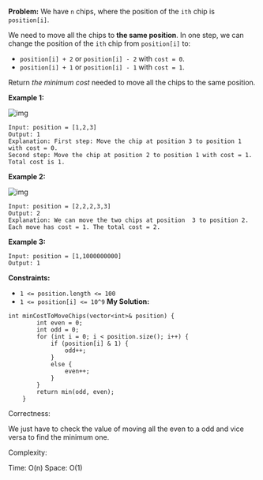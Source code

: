 **Problem:**
We have `n` chips, where the position of the `ith` chip is `position[i]`.

We need to move all the chips to **the same position**. In one step, we can change the position of the `ith` chip from `position[i]` to:

- `position[i] + 2` or `position[i] - 2` with `cost = 0`.
- `position[i] + 1` or `position[i] - 1` with `cost = 1`.

Return *the minimum cost* needed to move all the chips to the same position.

 

**Example 1:**

![img](https://assets.leetcode.com/uploads/2020/08/15/chips_e1.jpg)

```
Input: position = [1,2,3]
Output: 1
Explanation: First step: Move the chip at position 3 to position 1 with cost = 0.
Second step: Move the chip at position 2 to position 1 with cost = 1.
Total cost is 1.
```

**Example 2:**

![img](https://assets.leetcode.com/uploads/2020/08/15/chip_e2.jpg)

```
Input: position = [2,2,2,3,3]
Output: 2
Explanation: We can move the two chips at position  3 to position 2. Each move has cost = 1. The total cost = 2.
```

**Example 3:**

```
Input: position = [1,1000000000]
Output: 1
```

 

**Constraints:**

- `1 <= position.length <= 100`
- `1 <= position[i] <= 10^9`
**My Solution:**
```
int minCostToMoveChips(vector<int>& position) {
        int even = 0;
        int odd = 0;
        for (int i = 0; i < position.size(); i++) {
            if (position[i] & 1) {
                odd++;
            }
            else {
                even++;
            }
        }
        return min(odd, even);
    }
```
Correctness:

We just have to check the value of moving all the even to a odd and vice versa to find the minimum one.

Complexity:

Time: O(n)
Space: O(1)